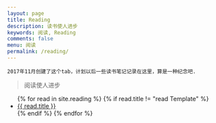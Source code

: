 ```yaml
---
layout: page
title: Reading
description: 读书使人进步
keywords: 阅读, Reading
comments: false
menu: 阅读
permalink: /reading/
---
```


```
2017年11月创建了这个tab，计划以后一些读书笔记记录在这里，算是一种纪念吧.
```

> 阅读使人进步

<ul class="listing">
{% for read in site.reading %}
{% if read.title != "read Template" %}
<li class="listing-item"><a href="{{ read.url }}">{{ read.title }}</a>
</li>
{% endif %}
{% endfor %}
</ul>

